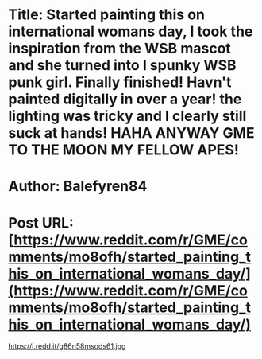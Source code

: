 # Title: Started painting this on international womans day, I took the inspiration from the WSB mascot and she turned into I spunky WSB punk girl. Finally finished! Havn't painted digitally in over a year! the lighting was tricky and I clearly still suck at hands! HAHA ANYWAY GME TO THE MOON MY FELLOW APES!
# Author: Balefyren84
# Post URL: [https://www.reddit.com/r/GME/comments/mo8ofh/started_painting_this_on_international_womans_day/](https://www.reddit.com/r/GME/comments/mo8ofh/started_painting_this_on_international_womans_day/)


https://i.redd.it/g86n58msods61.jpg